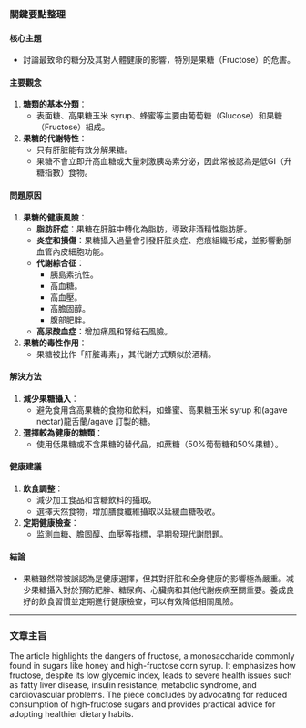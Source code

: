 ### 關鍵要點整理

#### 核心主題
- 討論最致命的糖分及其對人體健康的影響，特別是果糖（Fructose）的危害。

#### 主要觀念
1. **糖類的基本分類**：
   - 表面糖、高果糖玉米 syrup、蜂蜜等主要由葡萄糖（Glucose）和果糖（Fructose）組成。
2. **果糖的代謝特性**：
   - 只有肝脏能有效分解果糖。
   - 果糖不會立即升高血糖或大量刺激胰岛素分泌，因此常被認為是低GI（升糖指數）食物。

#### 問題原因
1. **果糖的健康風險**：
   - **脂肪肝症**：果糖在肝脏中轉化為脂肪，導致非酒精性脂肪肝。
   - **炎症和損傷**：果糖攝入過量會引發肝脏炎症、疤痕組織形成，並影響動脈血管內皮細胞功能。
   - **代謝綜合征**：
     - 胰島素抗性。
     - 高血糖。
     - 高血壓。
     - 高膽固醇。
     - 腹部肥胖。
   - **高尿酸血症**：增加痛風和腎结石風險。
2. **果糖的毒性作用**：
   - 果糖被比作「肝脏毒素」，其代謝方式類似於酒精。

#### 解決方法
1. **減少果糖攝入**：
   - 避免食用含高果糖的食物和飲料，如蜂蜜、高果糖玉米 syrup 和(agave nectar)龍舌蘭/agave 訂製的糖。
2. **選擇較為健康的糖類**：
   - 使用低果糖或不含果糖的替代品，如蔗糖（50%葡萄糖和50%果糖）。

#### 健康建議
1. **飲食調整**：
   - 減少加工食品和含糖飲料的攝取。
   - 選擇天然食物，增加膳食纖維攝取以延緩血糖吸收。
2. **定期健康檢查**：
   - 监測血糖、膽固醇、血壓等指標，早期發現代謝問題。

#### 結論
- 果糖雖然常被誤認為是健康選擇，但其對肝脏和全身健康的影響極為嚴重。减少果糖攝入對於預防肥胖、糖尿病、心臟病和其他代謝疾病至關重要。養成良好的飲食習慣並定期進行健康檢查，可以有效降低相關風險。

---

### 文章主旨
The article highlights the dangers of fructose, a monosaccharide commonly found in sugars like honey and high-fructose corn syrup. It emphasizes how fructose, despite its low glycemic index, leads to severe health issues such as fatty liver disease, insulin resistance, metabolic syndrome, and cardiovascular problems. The piece concludes by advocating for reduced consumption of high-fructose sugars and provides practical advice for adopting healthier dietary habits.